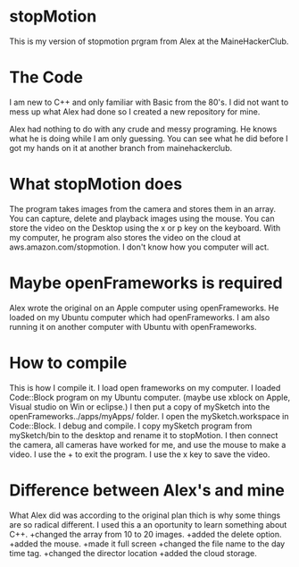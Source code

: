 stopMotion
==========

This is my version of stopmotion prgram from Alex at the MaineHackerClub. 

The Code
========

I am new to C++ and only familiar with Basic from the 80's.  I did not want to mess up what Alex had done so I created a new repository for mine.

Alex had nothing to do with any crude and messy programing. He knows what he is doing while I am only guessing. You can see what he did before I got my hands on it at another branch from mainehackerclub.

What stopMotion does
====================

The program takes images from the camera and stores them in an array. You can capture, delete and playback images using the mouse.
You can store the video on the Desktop using the x or p key on the keyboard.
With my computer, he program also stores the video on the cloud at aws.amazon.com/stopmotion.
I don't know how you computer will act.

Maybe openFrameworks is required
================================

Alex wrote the original on an Apple computer using openFrameworks. He loaded on my Ubuntu computer which had openFrameworks. I am also running it on another computer with Ubuntu with openFrameworks. 

How to compile
==============

This is how I compile it.
I load open frameworks on my computer. I loaded Code::Block program on my Ubuntu computer. (maybe use xblock on Apple, Visual studio on Win or eclipse.) I then put a copy of mySketch into the openFrameworks../apps/myApps/ folder. I open the mySketch.workspace in Code::Block. I debug and compile.  I copy mySketch program from mySketch/bin to the desktop and rename it to stopMotion.  I then connect the camera, all cameras have worked for me, and use the mouse to make a video. I use the <alt>+<f4> to exit the program. I use the x key to save the video.

Difference between Alex's and mine
==================================

What Alex did was according to the original plan thich is why some things are so radical different.  I used this a an oportunity to learn something about C++. 
+changed the array from 10 to 20 images.
+added the delete option. 
+added the mouse.
+made it full screen
+changed the file name to the day time tag.
+changed the director location
+added the cloud storage.


